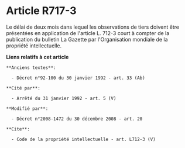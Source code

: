 # Article R717-3

Le délai de deux mois dans lequel les observations de tiers doivent être présentées en application de l'article L. 712-3
court à compter de la publication du bulletin La Gazette par l'Organisation mondiale de la propriété intellectuelle.

**Liens relatifs à cet article**

	**Anciens textes**:

	  - Décret n°92-100 du 30 janvier 1992 - art. 33 (Ab)

	**Cité par**:

	  - Arrêté du 31 janvier 1992 - art. 5 (V)

	**Modifié par**:

	  - Décret n°2008-1472 du 30 décembre 2008 - art. 20

	**Cite**:

	  - Code de la propriété intellectuelle - art. L712-3 (V)
